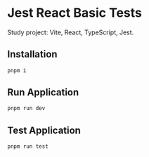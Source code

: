 # Jest React Basic Tests

Study project: Vite, React, TypeScript, Jest.


## Installation
```bash
pnpm i
```

## Run Application
```bash
pnpm run dev
```

## Test Application
```bash
pnpm run test
```
